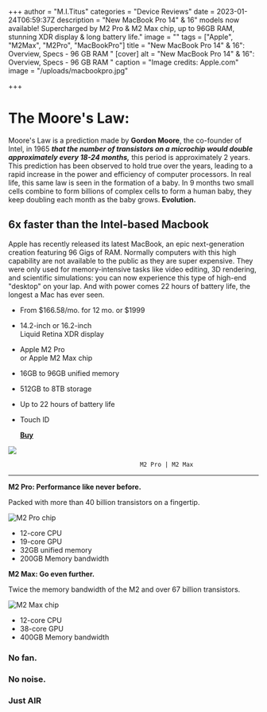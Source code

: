 +++
author = "M.I.Titus"
categories = "Device Reviews"
date = 2023-01-24T06:59:37Z
description = "New MacBook Pro 14\" & 16\" models now available! Supercharged by M2 Pro & M2 Max chip, up to 96GB RAM, stunning XDR display & long battery life."
image = ""
tags = ["Apple", "M2Max", "M2Pro", "MacBookPro"]
title = "New MacBook Pro 14\" & 16\": Overview, Specs - 96 GB RAM "
[cover]
alt = "New MacBook Pro 14\" & 16\": Overview, Specs - 96 GB RAM "
caption = "Image credits: Apple.com"
image = "/uploads/macbookpro.jpg"

+++
# The Moore's Law:

Moore's Law is a prediction made by **Gordon Moore**, the co-founder of Intel, in 1965 **_that the number of transistors on a microchip would double approximately every 18-24 months,_** this period is approximately 2 years. This prediction has been observed to hold true over the years, leading to a rapid increase in the power and efficiency of computer processors. In real life, this same law is seen in the formation of a baby. In 9 months two small cells combine to form billions of complex cells to form a human baby, they keep doubling each month as the baby grows. **Evolution.**

## 6x faster than the Intel-based Macbook

Apple has recently released its latest MacBook, an epic next-generation creation featuring 96 Gigs of RAM. Normally computers with this high capability are not available to the public as they are super expensive. They were only used for memory-intensive tasks like video editing, 3D rendering, and scientific simulations: you can now experience this type of high-end "desktop" on your lap. And with power comes 22 hours of battery life, the longest a Mac has ever seen.

* From $166.58/mo. for 12 mo. or $1999
* 14.2-inch or 16.2-inch  
  Liquid Retina XDR display
* Apple M2 Pro  
  or Apple M2 Max chip
* 16GB to 96GB unified memory
* 512GB to 8TB storage
* Up to 22 hours of battery life
* Touch ID

  [**Buy**](https://www.apple.com/shop/buy-mac/macbook-pro/14-inch)

![](/uploads/screenshot-from-2023-01-24-23-09-09.png)

                                         M2 Pro | M2 Max

***

**M2 Pro: Performance like never before.**

Packed with more than 40 billion transistors on a fingertip.

![M2 Pro chip](https://www.apple.com/v/macbook-pro-14-and-16/d/images/overview/modal/m2_pro_memory__ey38zvrqkfiq_large.jpg)

* 12-core CPU
* 19-core GPU
* 32GB unified memory
* 200GB Memory bandwidth

**M2 Max: Go even further.**

Twice the memory bandwidth of the M2 and over 67 billion transistors.

![M2 Max chip](https://www.apple.com/v/macbook-pro-14-and-16/d/images/overview/modal/m2_max_memory__bleficjb6rma_large.jpg)

* 12-core CPU
* 38-core GPU
* 400GB Memory bandwidth

### No fan.

### No noise.

### Just AIR
